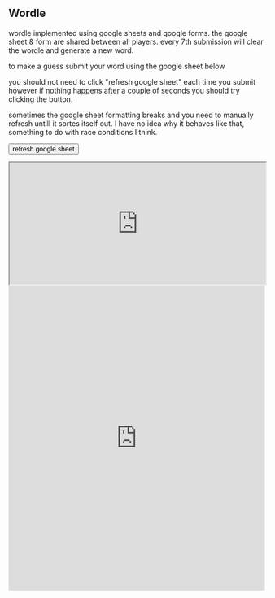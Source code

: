 ## Wordle

<!-- META the game Wordle made using only a mixture of google forms and google sheets META -->

wordle implemented using google sheets and google forms. the google sheet & form are shared between all players. every 7th submission will clear the wordle and generate a new word. 

to make a guess submit your word using the google sheet below

you should not need to click "refresh google sheet" each time you submit however if nothing happens after a couple of seconds you should try clicking the button.


sometimes the google sheet formatting breaks and you need to manually refresh untill it sortes itself out. I have no idea why it behaves like that, something to do with race conditions I think. 

<button onclick="var iframe = document.getElementById('FrameID');iframe.src = iframe.src;">refresh google sheet</button>

<iframe id="FrameID" src="https://docs.google.com/spreadsheets/d/17LzKFD14EYlp2zvq8MLdOLiphvNO0tBZoIDnXPQyrPE/htmlembed/sheet?gid=367259484" height="240" width="100%"></iframe>

<br>

<iframe onload="var monitor = setInterval(function(){
    var elem = document.activeElement;
    if(elem && elem.tagName == 'IFRAME'){
        clearInterval(monitor);
        setTimeout(
    function() {
        var iframe = document.getElementById('FrameID');
        iframe.src = iframe.src;
    }, 1000);
}
}, 100);" src="https://docs.google.com/forms/d/e/1FAIpQLSeT9-owRH8ygfzdOOtc9s4rroqqnueQ72HEjxs0Rru-DGCiBA/viewform?embedded=true" frameborder="0" marginheight="0" marginwidth="0" height="600" width= "100%">Loading…</iframe>